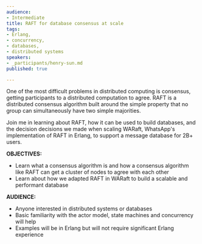 ```yaml
---
audience:
- Intermediate
title: RAFT for database consensus at scale
tags:
- Erlang,
- concurrency,
- databases,
- distributed systems
speakers:
- _participants/henry-sun.md
published: true

---
```

One of the most difficult problems in distributed computing is consensus, getting participants to a distributed computation to agree. RAFT is a distributed consensus algorithm built around the simple property that no group can simultaneously have two simple majorities.

Join me in learning about RAFT, how it can be used to build databases, and the decision decisions we made when scaling WARaft, WhatsApp's implementation of RAFT in Erlang, to support a message database for 2B+ users.

**OBJECTIVES:**
* Learn what a consensus algorithm is and how a consensus algorithm like RAFT can get a cluster of nodes to agree with each other
* Learn about how we adapted RAFT in WARaft to build a scalable and performant database

**AUDIENCE:**
* Anyone interested in distributed systems or databases
* Basic familiarity with the actor model, state machines and concurrency will help
* Examples will be in Erlang but will not require significant Erlang experience
